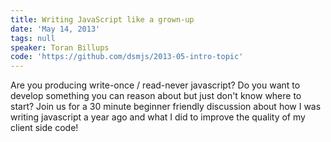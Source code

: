 ```yaml
---
title: Writing JavaScript like a grown-up
date: 'May 14, 2013'
tags: null
speaker: Toran Billups
code: 'https://github.com/dsmjs/2013-05-intro-topic'
---
```


Are you producing write-once / read-never javascript? Do you want to
develop something you can reason about but just don't know where to start?
Join us for a 30 minute beginner friendly discussion about how I was writing
javascript a year ago and what I did to improve the quality of my client side
code!

